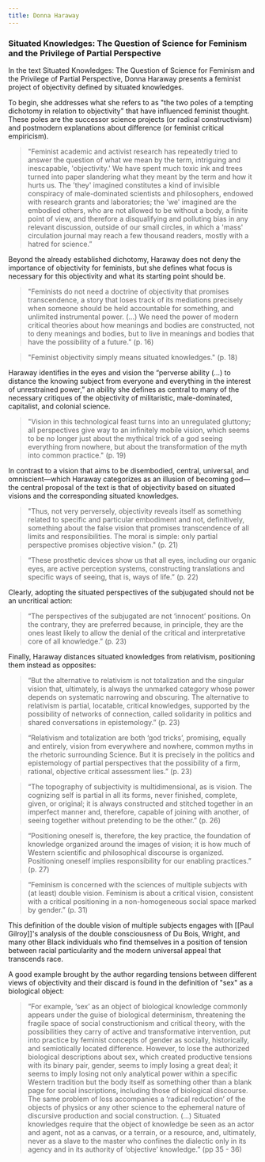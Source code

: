 ```yaml
---
title: Donna Haraway
---
```


### Situated Knowledges: The Question of Science for Feminism and the Privilege of Partial Perspective

In the text Situated Knowledges: The Question of Science for Feminism and the Privilege of Partial Perspective, Donna Haraway presents a feminist project of objectivity defined by situated knowledges.

To begin, she addresses what she refers to as "the two poles of a tempting dichotomy in relation to objectivity" that have influenced feminist thought. These poles are the successor science projects (or radical constructivism) and postmodern explanations about difference (or feminist critical empiricism).


> "Feminist academic and activist research has repeatedly tried to answer the question of what we mean by the term, intriguing and inescapable, 'objectivity.' We have spent much toxic ink and trees turned into paper slandering what they meant by the term and how it hurts us. The 'they' imagined constitutes a kind of invisible conspiracy of male-dominated scientists and philosophers, endowed with research grants and laboratories; the 'we' imagined are the embodied others, who are not allowed to be without a body, a finite point of view, and therefore a disqualifying and polluting bias in any relevant discussion, outside of our small circles, in which a 'mass' circulation journal may reach a few thousand readers, mostly with a hatred for science.”

Beyond the already established dichotomy, Haraway does not deny the importance of objectivity for feminists, but she defines what focus is necessary for this objectivity and what its starting point should be.


> "Feminists do not need a doctrine of objectivity that promises transcendence, a story that loses track of its mediations precisely when someone should be held accountable for something, and unlimited instrumental power. (...) We need the power of modern critical theories about how meanings and bodies are constructed, not to deny meanings and bodies, but to live in meanings and bodies that have the possibility of a future." (p. 16)

> "Feminist objectivity simply means situated knowledges." (p. 18)

Haraway identifies in the eyes and vision the “perverse ability (...) to distance the knowing subject from everyone and everything in the interest of unrestrained power,” an ability she defines as central to many of the necessary critiques of the objectivity of militaristic, male-dominated, capitalist, and colonial science.

> "Vision in this technological feast turns into an unregulated gluttony; all perspectives give way to an infinitely mobile vision, which seems to be no longer just about the mythical trick of a god seeing everything from nowhere, but about the transformation of the myth into common practice." (p. 19)

In contrast to a vision that aims to be disembodied, central, universal, and omniscient—which Haraway categorizes as an illusion of becoming god—the central proposal of the text is that of objectivity based on situated visions and the corresponding situated knowledges.

> "Thus, not very perversely, objectivity reveals itself as something related to specific and particular embodiment and not, definitively, something about the false vision that promises transcendence of all limits and responsibilities. The moral is simple: only partial perspective promises objective vision." (p. 21)

 
> “These prosthetic devices show us that all eyes, including our organic eyes, are active perception systems, constructing translations and specific ways of seeing, that is, ways of life.” (p. 22)

Clearly, adopting the situated perspectives of the subjugated should not be an uncritical action:

> “The perspectives of the subjugated are not ‘innocent’ positions. On the contrary, they are preferred because, in principle, they are the ones least likely to allow the denial of the critical and interpretative core of all knowledge.” (p. 23)

Finally, Haraway distances situated knowledges from relativism, positioning them instead as opposites:

> “But the alternative to relativism is not totalization and the singular vision that, ultimately, is always the unmarked category whose power depends on systematic narrowing and obscuring. The alternative to relativism is partial, locatable, critical knowledges, supported by the possibility of networks of connection, called solidarity in politics and shared conversations in epistemology.” (p. 23)

> “Relativism and totalization are both ‘god tricks’, promising, equally and entirely, vision from everywhere and nowhere, common myths in the rhetoric surrounding Science. But it is precisely in the politics and epistemology of partial perspectives that the possibility of a firm, rational, objective critical assessment lies.” (p. 23)

 
> “The topography of subjectivity is multidimensional, as is vision. The cognizing self is partial in all its forms, never finished, complete, given, or original; it is always constructed and stitched together in an imperfect manner and, therefore, capable of joining with another, of seeing together without pretending to be the other.” (p. 26)


> “Positioning oneself is, therefore, the key practice, the foundation of knowledge organized around the images of vision; it is how much of Western scientific and philosophical discourse is organized. Positioning oneself implies responsibility for our enabling practices.” (p. 27)

> “Feminism is concerned with the sciences of multiple subjects with (at least) double vision. Feminism is about a critical vision, consistent with a critical positioning in a non-homogeneous social space marked by gender.” (p. 31)


This definition of the double vision of multiple subjects engages with [[Paul Gilroy]]'s analysis of the double consciousness of Du Bois, Wright, and many other Black individuals who find themselves in a position of tension between racial particularity and the modern universal appeal that transcends race.


A good example brought by the author regarding tensions between different views of objectivity and their discard is found in the definition of "sex" as a biological object:

> “For example, ‘sex’ as an object of biological knowledge commonly appears under the guise of biological determinism, threatening the fragile space of social constructionism and critical theory, with the possibilities they carry of active and transformative intervention, put into practice by feminist concepts of gender as socially, historically, and semiotically located difference. However, to lose the authorized biological descriptions about sex, which created productive tensions with its binary pair, gender, seems to imply losing a great deal; it seems to imply losing not only analytical power within a specific Western tradition but the body itself as something other than a blank page for social inscriptions, including those of biological discourse. The same problem of loss accompanies a ‘radical reduction’ of the objects of physics or any other science to the ephemeral nature of discursive production and social construction. (...) Situated knowledges require that the object of knowledge be seen as an actor and agent, not as a canvas, or a terrain, or a resource, and, ultimately, never as a slave to the master who confines the dialectic only in its agency and in its authority of ‘objective’ knowledge.” (pp 35 - 36)
